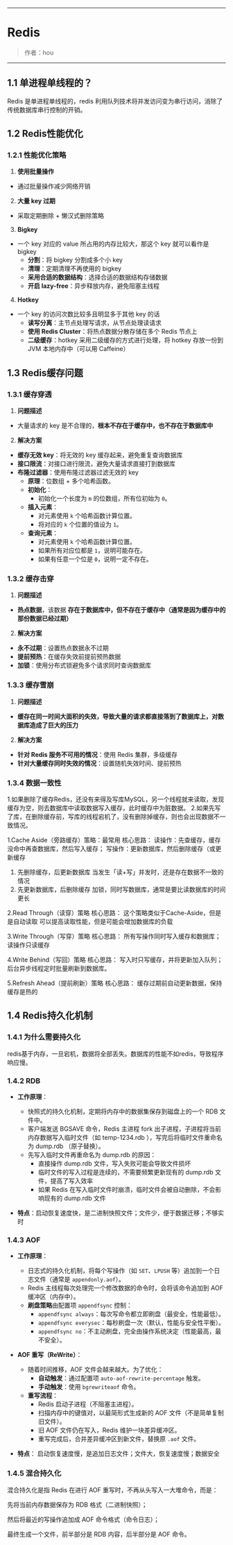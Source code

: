 ------

# Redis

> 作者：hou
------

## 1.1 单进程单线程的？

Redis 是单进程单线程的，redis 利用队列技术将并发访问变为串行访问，消除了传统数据库串行控制的开销。

## 1.2 Redis性能优化

### 1.2.1 性能优化策略

1. **使用批量操作**  
- 通过批量操作减少网络开销  

2. **大量 key 过期**  
- 采取定期删除 + 懒汉式删除策略  

3. **Bigkey**  
- 一个 key 对应的 value 所占用的内存比较大，那这个 key 就可以看作是 bigkey  
  - **分割**：将 bigkey 分割成多个小 key  
  - **清理**：定期清理不再使用的 bigkey  
  - **采用合适的数据结构**：选择合适的数据结构存储数据  
  - **开启 lazy-free**：异步释放内存，避免阻塞主线程  

4. **Hotkey**  
- 一个 key 的访问次数比较多且明显多于其他 key 的话  
  - **读写分离**：主节点处理写请求，从节点处理读请求  
  - **使用 Redis Cluster**：将热点数据分散存储在多个 Redis 节点上  
  - **二级缓存**：hotkey 采用二级缓存的方式进行处理，将 hotkey 存放一份到 JVM 本地内存中（可以用 Caffeine）  

## 1.3 Redis缓存问题

### 1.3.1 缓存穿透

1. **问题描述**  
- 大量请求的 key 是不合理的，**根本不存在于缓存中，也不存在于数据库中**  

2. **解决方案**  
- **缓存无效 key**：将无效的 key 缓存起来，避免重复查询数据库  
- **接口限流**：对接口进行限流，避免大量请求直接打到数据库  
- **布隆过滤器**：使用布隆过滤器过滤无效的 key  
  - **原理**：位数组 + 多个哈希函数。  
  - **初始化**：  
    - 初始化一个长度为 `m` 的位数组，所有位初始为 `0`。  
  - **插入元素**：  
    - 对元素使用 `k` 个哈希函数计算位置。  
    - 将对应的 `k` 个位置的值设为 `1`。  
  - **查询元素**：  
    - 对元素使用 `k` 个哈希函数计算位置。  
    - 如果所有对应位都是 `1`，说明可能存在。  
    - 如果有任意一个位是 `0`，说明一定不存在。

### 1.3.2 缓存击穿

1. **问题描述**  
- **热点数据**，该数据 **存在于数据库中，但不存在于缓存中（通常是因为缓存中的那份数据已经过期）**  

2. **解决方案**  
- **永不过期**：设置热点数据永不过期  
- **提前预热**：在缓存失效前提前预热数据  
- **加锁**：使用分布式锁避免多个请求同时查询数据库  

### 1.3.3 缓存雪崩

1. **问题描述**  
- **缓存在同一时间大面积的失效，导致大量的请求都直接落到了数据库上，对数据库造成了巨大的压力**  

2. **解决方案**  
- **针对 Redis 服务不可用的情况**：使用 Redis 集群，多级缓存  
- **针对大量缓存同时失效的情况**：设置随机失效时间、提前预热

### 1.3.4 数据一致性

1.如果删除了缓存Redis，还没有来得及写库MySQL，另一个线程就来读取，发现缓存为空，则去数据库中读取数据写入缓存，此时缓存中为脏数据。
2.如果先写了库，在删除缓存前，写库的线程宕机了，没有删除掉缓存，则也会出现数据不一致情况。

1.Cache Aside（旁路缓存）策略：最常用
核心思路：
读操作：先查缓存，缓存没命中再查数据库，然后写入缓存；
写操作：更新数据库，然后删除缓存（或更新缓存
1) 先删除缓存，后更新数据库
当发生「读+写」并发时，还是存在数据不一致的情况
2) 先更新数据库，后删除缓存
加锁，同时写数据库，通常是要比读数据库的时间更长

2.Read Through（读穿）策略
核心思路：
这个策略类似于Cache-Aside，但是是自动读取
可以提高读取性能，但是可能会增加数据库的负载

3.Write Through（写穿）策略
核心思路：
所有写操作同时写入缓存和数据库；
读操作只读缓存

4.Write Behind（写回）策略
核心思路：
写入时只写缓存，并将更新加入队列；
后台异步线程定时批量刷新到数据库。

5.Refresh Ahead（提前刷新）策略
 核心思路：
缓存过期前自动更新数据，保持缓存是热的


## 1.4 Redis持久化机制

### 1.4.1 为什么需要持久化

redis基于内存，一旦宕机，数据将全部丢失。数据库的性能不如redis，导致程序响应慢。

### 1.4.2 RDB
- **工作原理**：
  - 快照式的持久化机制，定期将内存中的数据集保存到磁盘上的一个 RDB 文件中。
  - 客户端发送 BGSAVE 命令，Redis 主进程 fork 出子进程，子进程将当前内存数据写入临时文件（如 temp-1234.rdb ），写完后将临时文件重命名为 dump.rdb （原子替换）。
  - 先写入临时文件再重命名为 dump.rdb 的原因：
    - 直接操作 dump.rdb 文件，写入失败可能会导致文件损坏
    - 临时文件的写入过程是连续的，不需要频繁更新现有的 dump.rdb 文件，提高了写入效率
    - 如果 Redis 在写入临时文件时崩溃，临时文件会被自动删除，不会影响现有的 dump.rdb 文件

- **特点**：启动恢复速度快，是二进制快照文件；文件少，便于数据迁移；不够实时

### 1.4.3 AOF  
- **工作原理**：
   - 日志式的持久化机制，将每个写操作（如 `SET`、`LPUSH` 等）追加到一个日志文件（通常是 `appendonly.aof`）。
  - Redis 主线程每次处理完一个修改数据的命令时，会将该命令追加到 AOF 缓冲区（内存中）。
  - **刷盘策略**由配置项 `appendfsync` 控制：
    - `appendfsync always`：每次写命令都立即刷盘（最安全，性能最低）。
    - `appendfsync everysec`：每秒刷盘一次（默认，性能与安全性平衡）。
    - `appendfsync no`：不主动刷盘，完全由操作系统决定（性能最高，最不安全）。
- **AOF 重写（ReWrite）**：
  - 随着时间推移，AOF 文件会越来越大。为了优化：
    - **自动触发**：通过配置项 `auto-aof-rewrite-percentage` 触发。
    - **手动触发**：使用 `bgrewriteaof` 命令。
  - **重写流程**：
    - Redis 启动子进程（不阻塞主进程）。
    - 扫描内存中的键值对，以最简形式生成新的 AOF 文件（不是简单复制旧文件）。
    - 旧 AOF 文件仍在写入，Redis 维护一块差异缓冲区。
    - 重写完成后，合并差异缓冲区到新文件，替换原 `.aof` 文件。

- **特点**： 启动恢复速度慢，是追加日志文件；文件大，恢复速度慢；数据安全

### 1.4.5 混合持久化
混合持久化是指 Redis 在进行 AOF 重写时，不再从头写入一大堆命令，而是：

先将当前内存数据保存为 RDB 格式（二进制快照）；

然后将最近的写操作追加成 AOF 命令格式（命令日志）；

最终生成一个文件，前半部分是 RDB 内容，后半部分是 AOF 命令。